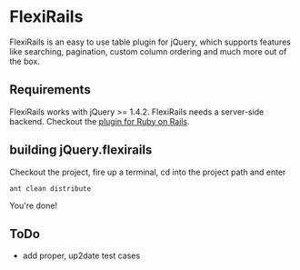 # FlexiRails

FlexiRails is an easy to use table plugin for jQuery, which supports features like 
searching, pagination, custom column ordering and much more out of the box.

## Requirements

FlexiRails works with jQuery >= 1.4.2. FlexiRails needs a server-side backend. Checkout the
[plugin for Ruby on Rails](http://github.com/nicolai86/flexirails).

## building jQuery.flexirails

Checkout the project, fire up a terminal, cd into the project path and enter

    ant clean distribute
      
You're done!

## ToDo

- add proper, up2date test cases